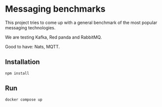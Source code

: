 # Messaging benchmarks

This project tries to come up with a general benchmark of the most popular messaging technologies.

We are testing Kafka, Red panda and RabbitMQ.

Good to have: Nats, MQTT.

## Installation

```
npm install
```

## Run

```
docker compose up
```
